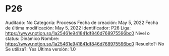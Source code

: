 # P26

Auditado: No
Categoría: Procesos
Fecha de creación: May 5, 2022
Fecha de última modificación: May 5, 2022
Identificador: P26
Liga: https://www.notion.so/1a25461e941841df846d768975596bc0 
Nivel o status: Dinámico
Nombre: https://www.notion.so/1a25461e941841df846d768975596bc0 
Resuelto?: No
Se utiliza?: Yes
Última versión: 1.0